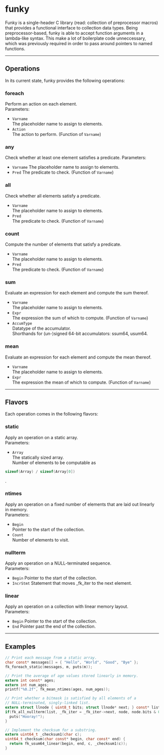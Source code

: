 # funky #
Funky is a single-header C library (read: collection of preprocessor macros)
that provides a functional interface to collection data types.
Being preprocessor-based, funky is able to accept function arguments in a 
lambda-like syntax. This make a lot of boilerplate code unneccessary, which
was previously required in order to pass around pointers to named functions.

---

## Operations ##
In its current state, funky provides the following operations:

### foreach ###
Perform an action on each element.  
Parameters:  
* `Varname`  
The placeholder name to assign to elements.
* `Action`  
The action to perform. (Function of `Varname`)

### any ###
Check whether at least one element satisfies a predicate.
Parameters:  
* `Varname`
The placeholder name to assign to elements.  
* `Pred`
The predicate to check. (Function of `Varname`)

### all ### 
Check whether all elements satisfy a predicate.
* `Varname`  
The placeholder name to assign to elements.
* `Pred`  
The predicate to check. (Function of `Varname`)

### count ###
Compute the number of elements that satisfy a predicate.
* `Varname`  
The placeholder name to assign to elements.
* `Pred`  
The predicate to check. (Function of `Varname`)

### sum ###
Evaluate an expression for each element and compute the sum thereof.
* `Varname`  
The placeholder name to assign to elements.
* `Expr`  
The expression the sum of which to compute. (Function of `Varname`)
* `AccumType`  
Datatype of the accumulator.  
Shorthands for (un-)signed 64-bit accumulators: ssum64, usum64.

### mean ###
Evaluate an expression for each element and compute the mean thereof.
* `Varname`  
The placeholder name to assign to elements.
* `Expr`  
The expression the mean of which to compute. (Function of `Varname`)

---

## Flavors ##
Each operation comes in the following flavors:

### static ### 
Apply an operation on a static array.  
Parameters: 
* `Array`  
The statically sized array.  
Number of elements to be computable as
```C
sizeof(Array) / sizeof(Array[0])
```
.

### ntimes ### 
Apply an operation on a fixed number of elements that are laid out linearly in memory.  
Parameters:
* `Begin`  
Pointer to the start of the collection.
* `Count`  
Number of elements to visit.

### nullterm ### 
Apply an operation on a NULL-terminated sequence.  
Parameters:
* `Begin`
Pointer to the start of the collection.
* `IncrStmt`
Statement that moves _fk_iter to the next element.

### linear ### 
Apply an operation on a collection with linear memory layout.  
Parameters:
* `Begin`
Pointer to the start of the collection.
* `End`
Pointer past the end of the collection.

---
## Examples ##
```C
// Print each message from a static array.
char const* messages[] = { "Hello", "World", "Good", "Bye" };
fk_foreach_static(messages, m, puts(m));

// Print the average of age values stored linearly in memory.
extern int const* ages;
extern int num_ages;
printf("%0.2f", fk_mean_ntimes(ages, num_ages));

// Print whether a bitmask is satisfied by all elements of a 
// NULL-terminated, singly-linked list.
extern struct llnode { uint8_t bits; struct llnode* next; } const* list;
if(fk_all_nullterm(list, _fk_iter = _fk_iter->next, node, node.bits & 0xaa)) {
  puts("Hooray!");
}

// Implement the checksum for a substring. 
extern uint64_t _checksum1(char c);
uint64_t checksum(char const* begin, char const* end) {
  return fk_usum64_linear(begin, end, c, _checksum1(c)); 
}
```

